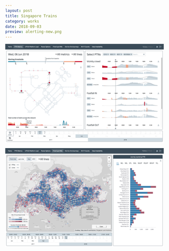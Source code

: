 ```yaml
---
layout: post
title: Singapore Trains
category: works
date: 2018-09-03
preview: alerting-new.png
---
```


![](alerting-new.png)

![](first-mile.png)
